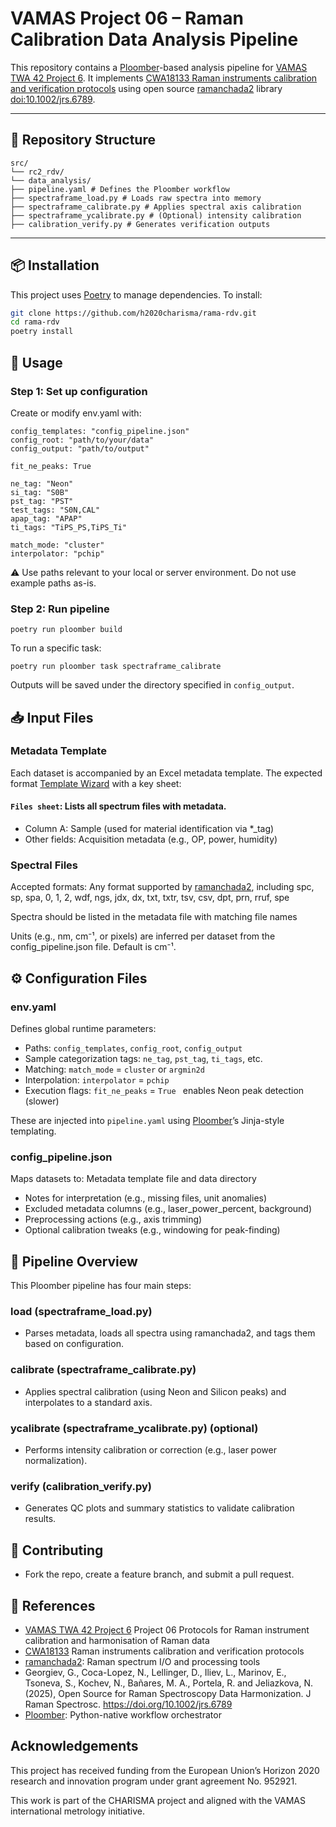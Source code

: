 # VAMAS Project 06 – Raman Calibration Data Analysis Pipeline

This repository contains a [Ploomber](https://ploomber.io/)-based analysis pipeline for [VAMAS TWA 42 Project 6](https://www.vamas.org/twa42/documents/2024_vamas_twa42_p6_raman_calibration.pdf).
It implements [CWA18133 Raman instruments calibration and verification protocols](https://static1.squarespace.com/static/5fabfc06f012f739139f5df2/t/66ebcf55aa76f94840f51f97/1726730081110/cwa18133-1.pdf) using open source [ramanchada2](https://pypi.org/project/ramanchada2/) library [doi:10.1002/jrs.6789](https://doi.org/10.1002/jrs.6789).

---

## 📁 Repository Structure

```
src/
└── rc2_rdv/
└── data_analysis/
├── pipeline.yaml # Defines the Ploomber workflow
├── spectraframe_load.py # Loads raw spectra into memory
├── spectraframe_calibrate.py # Applies spectral axis calibration
├── spectraframe_ycalibrate.py # (Optional) intensity calibration
├── calibration_verify.py # Generates verification outputs
```


---

## 📦 Installation

This project uses [Poetry](https://python-poetry.org/) to manage dependencies. To install:

```bash
git clone https://github.com/h2020charisma/rama-rdv.git
cd rama-rdv
poetry install
```

## 🚀 Usage

### Step 1: Set up configuration

Create or modify env.yaml with:

```
config_templates: "config_pipeline.json"
config_root: "path/to/your/data"
config_output: "path/to/output"

fit_ne_peaks: True

ne_tag: "Neon"
si_tag: "S0B"
pst_tag: "PST"
test_tags: "S0N,CAL"
apap_tag: "APAP"
ti_tags: "TiPS_PS,TiPS_Ti"

match_mode: "cluster"
interpolator: "pchip"
```

⚠️ Use paths relevant to your local or server environment. Do not use example paths as-is.

### Step 2: Run pipeline

```
poetry run ploomber build
```

To run a specific task:

```
poetry run ploomber task spectraframe_calibrate
```

Outputs will be saved under the directory specified in `config_output`.

## 📥 Input Files

### Metadata Template

Each dataset is accompanied by an Excel metadata template. The expected format [Template Wizard](https://enanomapper.adma.ai/projects/enanomapper/datatemplates/pchem/index.html?template=CHARISMA_RR)  with a key sheet:

#### `Files sheet`: Lists all spectrum files with metadata.

- Column A: Sample (used for material identification via *_tag)
- Other fields: Acquisition metadata (e.g., OP, power, humidity)

### Spectral Files
Accepted formats: Any format supported by [ramanchada2](https://h2020charisma.github.io/ramanchada2/ramanchada2/spectrum/creators/from_local_file.html#from_local_file), including spc, sp, spa, 0, 1, 2, wdf, ngs, jdx, dx, txt, txtr, tsv, csv, dpt, prn, rruf, spe

Spectra should be listed in the metadata file with matching file names

Units (e.g., nm, cm⁻¹, or pixels) are inferred per dataset from the config_pipeline.json file. Default is cm⁻¹.

## ⚙️ Configuration Files

### env.yaml

Defines global runtime parameters:

- Paths: `config_templates`, `config_root`, `config_output`
- Sample categorization tags: `ne_tag`, `pst_tag`, `ti_tags`, etc.
- Matching: `match_mode` = `cluster` or `argmin2d`
- Interpolation: `interpolator` = `pchip`
- Execution flags: `fit_ne_peaks` = `True ` enables Neon peak detection (slower)

These are injected into `pipeline.yaml` using [Ploomber](https://ploomber.io/)’s Jinja-style templating.

### config_pipeline.json

Maps datasets to: Metadata template file and data directory

- Notes for interpretation (e.g., missing files, unit anomalies)
- Excluded metadata columns (e.g., laser_power_percent, background)
- Preprocessing actions (e.g., axis trimming)
- Optional calibration tweaks (e.g., windowing for peak-finding)

## 🔄 Pipeline Overview

This Ploomber pipeline has four main steps:

### load (spectraframe_load.py)

- Parses metadata, loads all spectra using ramanchada2, and tags them based on configuration.

### calibrate (spectraframe_calibrate.py)

- Applies spectral calibration (using Neon and Silicon peaks) and interpolates to a standard axis.

### ycalibrate (spectraframe_ycalibrate.py) (optional)

- Performs intensity calibration or correction (e.g., laser power normalization).

### verify (calibration_verify.py)

- Generates QC plots and summary statistics to validate calibration results.

## 🤝 Contributing

- Fork the repo, create a feature branch, and submit a pull request.


## 🔗 References

- [VAMAS TWA 42 Project 6](https://www.vamas.org/twa42/documents/2024_vamas_twa42_p6_raman_calibration.pdf) Project 06
Protocols for Raman instrument calibration and harmonisation of Raman data
- [CWA18133](https://static1.squarespace.com/static/5fabfc06f012f739139f5df2/t/66ebcf55aa76f94840f51f97/1726730081110/cwa18133-1.pdf)  Raman instruments calibration and verification protocols 
- [ramanchada2](https://github.com/h2020charisma/ramanchada2): Raman spectrum I/O and processing tools
- Georgiev, G., Coca-Lopez, N., Lellinger, D., Iliev, L., Marinov, E., Tsoneva, S., Kochev, N., Bañares, M. A., Portela, R. and Jeliazkova, N. (2025), Open Source for Raman Spectroscopy Data Harmonization. J Raman Spectrosc. https://doi.org/10.1002/jrs.6789
- [Ploomber](https://ploomber.io/): Python-native workflow orchestrator

## Acknowledgements

 This project has received funding from the European Union’s Horizon 2020 research and innovation program under grant agreement No. 952921.
 
This work is part of the CHARISMA project and aligned with the VAMAS international metrology initiative.

